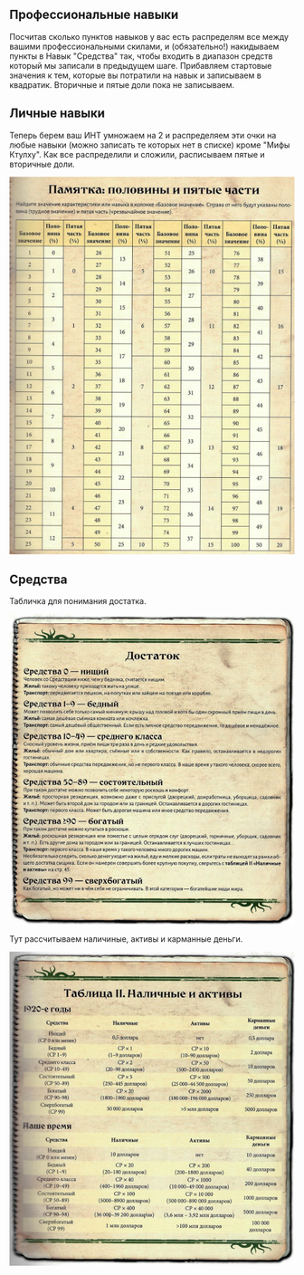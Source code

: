 ## Профессиональные навыки
Посчитав сколько пунктов навыков у вас есть распределям все между вашими профессиональными
скилами, и (обязательно!) накидываем пункты в Навык "Средства" так, чтобы входить в 
диапазон средств который мы записали в предыдущем шаге. Прибавляем стартовые значения к тем, которые
вы потратили на навык и записываем в квадратик. Вторичные и пятые доли пока не записываем.
## Личные навыки
Теперь берем ваш ИНТ умножаем на 2 и распределяем эти очки на любые навыки (можно записать те которых
нет в списке) кроме "Мифы Ктулху". Как все распределили и сложили, расписываем пятые и вторичные доли.

![Доли](../files/Shares.png)

## Средства
Табличка для понимания достатка.

![Доли](../files/Sufficiency.png)

Тут рассчитываем наличиные, активы и карманные деньги.

![Доли](../files/Money.png)